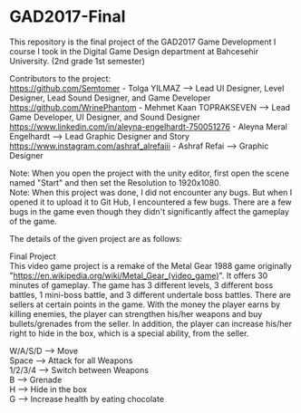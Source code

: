 # GAD2017-Final
This repository is the final project of the GAD2017 Game Development I course I took in the Digital Game Design department at Bahcesehir University. (2nd grade 1st semester)

Contributors to the project:    
https://github.com/Semtomer - Tolga YILMAZ --> Lead UI Designer, Level Designer, Lead Sound Designer, and Game Developer      
https://github.com/WrinePhantom - Mehmet Kaan TOPRAKSEVEN --> Lead Game Developer, UI Designer, and Sound Designer      
https://www.linkedin.com/in/aleyna-engelhardt-750051276 - Aleyna Meral Engelhardt --> Lead Graphic Designer and Story      
https://www.instagram.com/ashraf_alrefaiii - Ashraf Refai --> Graphic Designer    

Note: When you open the project with the unity editor, first open the scene named "Start" and then set the Resolution to 1920x1080.      
Note: When this project was done, I did not encounter any bugs. But when I opened it to upload it to Git Hub, I encountered a few bugs. There are a few bugs in the game even though they didn't significantly affect the gameplay of the game.

The details of the given project are as follows:

Final Project      
This video game project is a remake of the Metal Gear 1988 game originally "https://en.wikipedia.org/wiki/Metal_Gear_(video_game)". It offers 30 minutes of gameplay. The game has 3 different levels, 3 different boss battles, 1 mini-boss battle, and 3 different undertale boss battles. There are sellers at certain points in the game. With the money the player earns by killing enemies, the player can strengthen his/her weapons and buy bullets/grenades from the seller. In addition, the player can increase his/her right to hide in the box, which is a special ability, from the seller.

W/A/S/D --> Move      
Space --> Attack for all Weapons      
1/2/3/4 --> Switch between Weapons      
B --> Grenade       
H --> Hide in the box      
G --> Increase health by eating chocolate    



